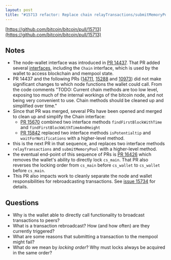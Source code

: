 ```yaml
---
layout: post
title: "#15713 refactor: Replace chain relayTransactions/submitMemoryPool by higher method (wallet)"
---
```


[https://github.com/bitcoin/bitcoin/pull/15713](https://github.com/bitcoin/bitcoin/pull/15713)

## Notes

- The node-wallet interface was introduced in [PR
  14437](https://github.com/bitcoin/bitcoin/pull/14437). That PR added several
[interfaces](https://github.com/bitcoin/bitcoin/blob/e6e99d4f757f2e5052f0cc68951c75e91e4753e3/src/interfaces/README.md),
including the `Chain` interface, which is used by the wallet to access
blockchain and mempool state.
- PR 14437 and the following PRs
  ([14711](https://github.com/bitcoin/bitcoin/pull/14711),
[15288](https://github.com/bitcoin/bitcoin/pull/15288) and
[10973](https://github.com/bitcoin/bitcoin/pull/10973)) did not make
significant changes to which node functions the wallet could call. From the
code comments "TODO: Current chain methods are too low level, exposing too
much of the internal workings of the bitcoin node, and not being very
convenient to use. Chain methods should be cleaned up and simplified over
time."
- Since that PR was merged, several PRs have been opened and merged to
clean up and simplify the Chain interface:
  - [PR 15670](https://github.com/bitcoin/bitcoin/pull/15670) combined two
    interface methods `findFirstBlockWithTime` and
`findFirstBlockWithTimeAndHeight`
  - [PR 15842](https://github.com/bitcoin/bitcoin/pull/15842) replaced two
    interface methods `isPotentialtip` and `waitForNotifications` with a
higher-level method.
- this is the next PR in that sequence, and replaces two interface methods
  `relayTransactions` and `submitMemoryPool` with a higher-level method.
- the eventual end-point of this sequence of PRs is [PR
  16426](https://github.com/bitcoin/bitcoin/pull/16426) which removes the
wallet's ability to directly lock `cs_main`. That PR also reverses the locking
order from `cs_main` before `cs_wallet` to `cs_wallet` before `cs_main`.
- This PR also impacts work to cleanly separate the node and wallet
  responsibilities for rebroadcasting transactions. See [issue
15734](https://github.com/bitcoin/bitcoin/issues/15734) for details.

## Questions

- Why is the wallet able to directly call functionality to broadcast
  transactions to peers?
- What is a transaction rebroadcast? How (and how often) are they currently
  triggered?
- What are some reasons that submitting a transaction to the mempool might
  fail?
- What do we mean by _locking order_? Why must locks always be acquired in the
  same order?
